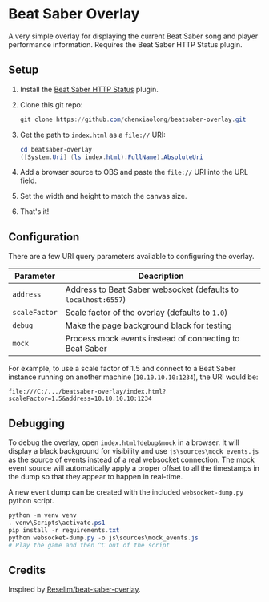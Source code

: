 # Beat Saber Overlay

A very simple overlay for displaying the current Beat Saber song and player performance information. Requires the Beat Saber HTTP Status plugin.

## Setup

1. Install the [Beat Saber HTTP Status](https://github.com/opl-/beatsaber-http-status) plugin.

2. Clone this git repo:

    ```powershell
    git clone https://github.com/chenxiaolong/beatsaber-overlay.git
    ```

3. Get the path to `index.html` as a `file://` URI:

    ```powershell
    cd beatsaber-overlay
    ([System.Uri] (ls index.html).FullName).AbsoluteUri
    ```

4. Add a browser source to OBS and paste the `file://` URI into the URL field.

5. Set the width and height to match the canvas size.

6. That's it!

## Configuration

There are a few URI query parameters available to configuring the overlay.

| Parameter     | Deacription                                                    |
|---------------|----------------------------------------------------------------|
| `address`     | Address to Beat Saber websocket (defaults to `localhost:6557`) |
| `scaleFactor` | Scale factor of the overlay (defaults to `1.0`)                |
| `debug`       | Make the page background black for testing                     |
| `mock`        | Process mock events instead of connecting to Beat Saber        |

For example, to use a scale factor of 1.5 and connect to a Beat Saber instance running on another machine (`10.10.10.10:1234`), the URI would be:

```
file:///C:/.../beatsaber-overlay/index.html?scaleFactor=1.5&address=10.10.10.10:1234
```

## Debugging

To debug the overlay, open `index.html?debug&mock` in a browser. It will display a black background for visibility and use `js\sources\mock_events.js` as the source of events instead of a real websocket connection. The mock event source will automatically apply a proper offset to all the timestamps in the dump so that they appear to happen in real-time.

A new event dump can be created with the included `websocket-dump.py` python script.

```powershell
python -m venv venv
. venv\Scripts\activate.ps1
pip install -r requirements.txt
python websocket-dump.py -o js\sources\mock_events.js
# Play the game and then ^C out of the script
```

## Credits

Inspired by [Reselim/beat-saber-overlay](https://github.com/Reselim/beat-saber-overlay).